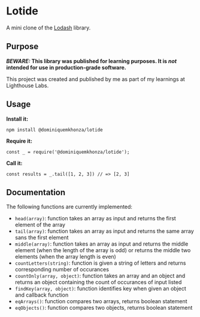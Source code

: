 # Lotide

A mini clone of the [Lodash](https://lodash.com) library.

## Purpose

**_BEWARE:_ This library was published for learning purposes. It is _not_ intended for use in production-grade software.**

This project was created and published by me as part of my learnings at Lighthouse Labs. 

## Usage

**Install it:**

`npm install @dominiquemkhonza/lotide`

**Require it:**

`const _ = require('@dominiquemkhonza/lotide');`

**Call it:**

`const results = _.tail([1, 2, 3]) // => [2, 3]`

## Documentation

The following functions are currently implemented:

* `head(array)`: function takes an array as input and returns the first element of the array
* `tail(array)`: function takes an array as input and returns the same array sans the first element
* `middle(array)`: function takes an array as input and returns the middle element (when the length of the array is odd) or returns the middle two elements (when the array length is even)
* `countLetters(string)`: function is given a string of letters and returns corresponding number of occurances 
* `countOnly(array, object)`: function takes an array and an object and returns an object containing the count of occurances of input listed
* `findKey(array, object)`: function identifies key when given an object and callback function
* `eqArrays()`: function compares two arrays, returns boolean statement
* `eqObjects()`: function compares two objects, returns boolean statement